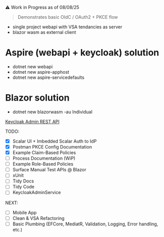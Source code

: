 ⚠️ Work in Progress as of 08/08/25
> Demonstrates basic OIdC / OAuth2 + PKCE flow
- single project webapi with VSA tendancies as server
- blazor wasm as external client

# Aspire (webapi + keycloak) solution
- dotnet new webapi
- dotnet new aspire-apphost
- dotnet new aspire-servicedefaults

# Blazor solution
- dotnet new blazorwasm -au Individual

[Keycloak Admin REST API](https://www.keycloak.org/docs-api/latest/rest-api/index.html)

TODO:
- [x] Scalar UI + Imbedded Scalar Auth to IdP
- [x] Postman PKCE Config Documentation 
- [x] Example Claim-Based Policies
- [ ] Process Documentation (WiP)
- [ ] Example Role-Based Policies
- [ ] Surface Manual Test APIs @ Blazor
- [ ] xUnit
- [ ] Tidy Docs
- [ ] Tidy Code
- [ ] KeycloakAdminService

NEXT: 
- [ ] Mobile App
- [ ] Clean & VSA Refactoring
- [ ] Basic Plumbing (EFCore, MediatR, Validation, Logging, Error handling, etc.)  
